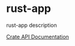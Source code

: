 # rust-app

rust-app description

[Crate API Documentation](https://majksa-dev.github.io/rust-app/)
